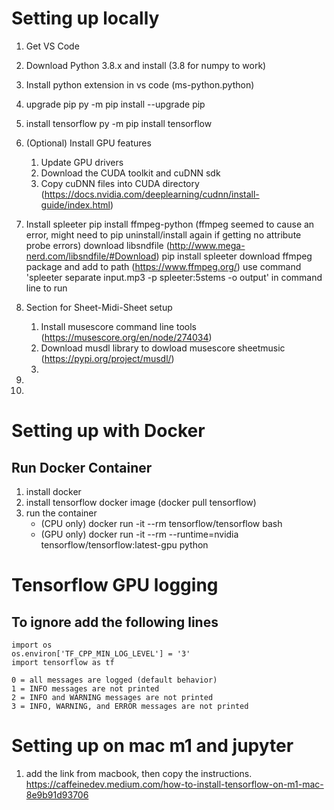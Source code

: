 # Setting up locally

1. Get VS Code
2. Download Python 3.8.x and install (3.8 for numpy to work)
4. Install python extension in vs code (ms-python.python)
5. upgrade pip
	py -m pip install --upgrade pip
6. install tensorflow
	py -m pip install tensorflow
7. (Optional) Install GPU features
	1. Update GPU drivers
	2. Download the CUDA toolkit and cuDNN sdk
	3. Copy cuDNN files into CUDA directory (https://docs.nvidia.com/deeplearning/cudnn/install-guide/index.html)
8. Install spleeter
	pip install ffmpeg-python (ffmpeg seemed to cause an error, might need to pip uninstall/install again if getting no attribute probe errors)
	download libsndfile (http://www.mega-nerd.com/libsndfile/#Download)
	pip install spleeter
	download ffmpeg package and add to path (https://www.ffmpeg.org/)
	use command 'spleeter separate input.mp3 -p spleeter:5stems -o output' in command line to run

9.  Section for Sheet-Midi-Sheet setup
	1. Install musescore command line tools (https://musescore.org/en/node/274034)
	2. Download musdl library to dowload musescore sheetmusic (https://pypi.org/project/musdl/)
	3.  
10. 
11. 

# Setting up with Docker

## Run Docker Container
1. install docker
2. install tensorflow docker image (docker pull tensorflow)
3. run the container
	- (CPU only) docker run -it --rm tensorflow/tensorflow bash
	- (GPU only) docker run -it --rm --runtime=nvidia tensorflow/tensorflow:latest-gpu python

# Tensorflow GPU logging
## To ignore add the following lines
	import os
	os.environ['TF_CPP_MIN_LOG_LEVEL'] = '3' 
	import tensorflow as tf

	0 = all messages are logged (default behavior)
	1 = INFO messages are not printed
	2 = INFO and WARNING messages are not printed
	3 = INFO, WARNING, and ERROR messages are not printed

# Setting up on mac m1 and jupyter
1. add the link from macbook, then copy the instructions.
https://caffeinedev.medium.com/how-to-install-tensorflow-on-m1-mac-8e9b91d93706
